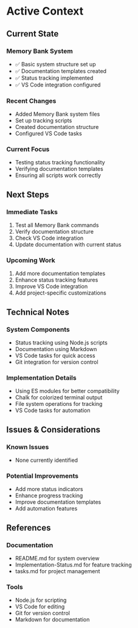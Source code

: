 # Active Context

## Current State

### Memory Bank System
- ✅ Basic system structure set up
- ✅ Documentation templates created
- ✅ Status tracking implemented
- ✅ VS Code integration configured

### Recent Changes
- Added Memory Bank system files
- Set up tracking scripts
- Created documentation structure
- Configured VS Code tasks

### Current Focus
- Testing status tracking functionality
- Verifying documentation templates
- Ensuring all scripts work correctly

## Next Steps

### Immediate Tasks
1. Test all Memory Bank commands
2. Verify documentation structure
3. Check VS Code integration
4. Update documentation with current status

### Upcoming Work
1. Add more documentation templates
2. Enhance status tracking features
3. Improve VS Code integration
4. Add project-specific customizations

## Technical Notes

### System Components
- Status tracking using Node.js scripts
- Documentation using Markdown
- VS Code tasks for quick access
- Git integration for version control

### Implementation Details
- Using ES modules for better compatibility
- Chalk for colorized terminal output
- File system operations for tracking
- VS Code tasks for automation

## Issues & Considerations

### Known Issues
- None currently identified

### Potential Improvements
- Add more status indicators
- Enhance progress tracking
- Improve documentation templates
- Add automation features

## References

### Documentation
- README.md for system overview
- Implementation-Status.md for feature tracking
- tasks.md for project management

### Tools
- Node.js for scripting
- VS Code for editing
- Git for version control
- Markdown for documentation